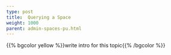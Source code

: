 ```yaml
---
type: post
title:  Querying a Space
weight: 1000
parent: admin-spaces-pu.html
---
```

 
 
{{% bgcolor yellow %}}write intro for this topic{{% /bgcolor %}}

 

  